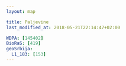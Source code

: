 ```yaml
---
layout: map

title: Paljevine
last_modified_at: 2018-05-21T22:14:47+02:00

WDPA: [145402]
BioRaS: [419]
geoSrbija:
  L1_183: [153]
---
```

